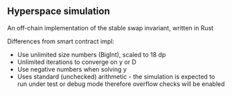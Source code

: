 ## Hyperspace simulation

An off-chain implementation of the stable swap invariant, written in Rust

Differences from smart contract impl:

- Use unlimited size numbers (BigInt), scaled to 18 dp
- Unlimited iterations to converge on y or D
- Use negative numbers when solving y
- Uses standard (unchecked) arithmetic - the simulation is expected to run under test or debug mode therefore overflow checks will be enabled
